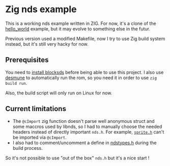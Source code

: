 Zig nds example
=====================

This is a working nds example written in ZIG.
For now, it's a clone of the [hello_world](https://github.com/devkitPro/nds-examples/tree/master/hello_world) example, but it may evolve to something else in the futur.

Previous version used a modified Makefile, now I try to use Zig build system instead, but it's still very hacky for now.

## Prerequisites

You need to [install blocksds](https://blocksds.github.io/docs/setup/options/linux/) before being able to use this project.
I also use [desmune](https://github.com/TASEmulators/desmume) to automatically run the rom, so you need it in order to use `zig build run`.

Also, the build script will only run on Linux for now.
## Current limitations

- The `@cImport` zig function doesn't parse well anonymous struct and some maccros used by libnds, so I had to manually choose the needed headers instead of directly important `nds.h`. For example, [`sprite.h`](https://github.com/devkitPro/libnds/blob/master/include/nds/arm9/sprite.h) can't be imported via `@cImport`.
- I also had to comment/uncomment a define in [ndstypes.h](https://github.com/devkitPro/libnds/blob/7e8902ac2a9ae3a983fa0519b4f7026d04d7d0fd/include/nds/ndstypes.h#L57) during the build process.

So it's not possible to use "out of the box" `nds.h` but it's a nice start !
